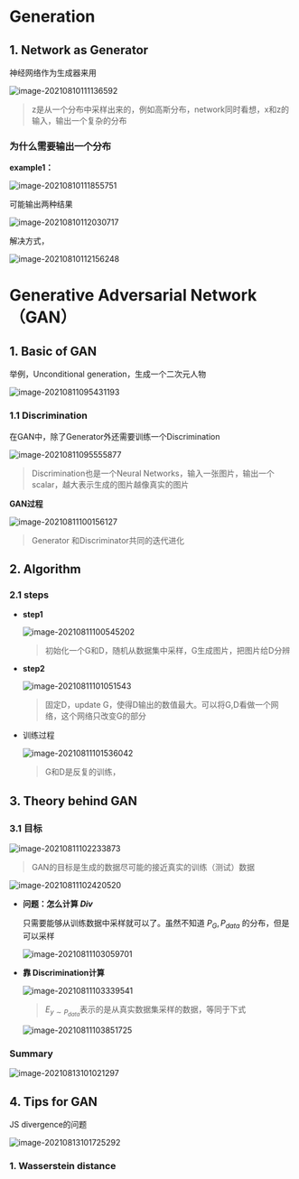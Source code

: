 # Generation



## 1. Network as Generator

神经网络作为生成器来用

![image-20210810111136592](https://kinvy-images.oss-cn-beijing.aliyuncs.com/Images/image-20210810111136592.png)

> z是从一个分布中采样出来的，例如高斯分布，network同时看想，x和z的输入，输出一个复杂的分布

###  为什么需要输出一个分布

**example1：**

![image-20210810111855751](https://kinvy-images.oss-cn-beijing.aliyuncs.com/Images/image-20210810111855751.png)

可能输出两种结果

![image-20210810112030717](https://kinvy-images.oss-cn-beijing.aliyuncs.com/Images/image-20210810112030717.png)

解决方式，

![image-20210810112156248](https://kinvy-images.oss-cn-beijing.aliyuncs.com/Images/image-20210810112156248.png)





# Generative Adversarial Network（GAN）



## 1. Basic of GAN

举例，Unconditional generation，生成一个二次元人物

![image-20210811095431193](https://kinvy-images.oss-cn-beijing.aliyuncs.com/Images/image-20210811095431193.png)

### 1.1 Discrimination

在GAN中，除了Generator外还需要训练一个Discrimination

![image-20210811095555877](https://kinvy-images.oss-cn-beijing.aliyuncs.com/Images/image-20210811095555877.png)

> Discrimination也是一个Neural Networks，输入一张图片，输出一个scalar，越大表示生成的图片越像真实的图片



**GAN过程**

![image-20210811100156127](https://kinvy-images.oss-cn-beijing.aliyuncs.com/Images/image-20210811100156127.png)

> Generator 和Discriminator共同的迭代进化







## 2. Algorithm

### 2.1 steps

* **step1**

  ![image-20210811100545202](https://kinvy-images.oss-cn-beijing.aliyuncs.com/Images/image-20210811100545202.png)

  > 初始化一个G和D，随机从数据集中采样，G生成图片，把图片给D分辨



* **step2**

  ![image-20210811101051543](https://kinvy-images.oss-cn-beijing.aliyuncs.com/Images/image-20210811101051543.png)

  > 固定D，update G，使得D输出的数值最大。可以将G,D看做一个网络，这个网络只改变G的部分

* 训练过程

  ![image-20210811101536042](https://kinvy-images.oss-cn-beijing.aliyuncs.com/Images/image-20210811101536042.png)

  > G和D是反复的训练，





## 3. Theory behind GAN

###  3.1  目标

![image-20210811102233873](https://kinvy-images.oss-cn-beijing.aliyuncs.com/Images/image-20210811102233873.png)

> GAN的目标是生成的数据尽可能的接近真实的训练（测试）数据

![image-20210811102420520](https://kinvy-images.oss-cn-beijing.aliyuncs.com/Images/image-20210811102420520.png)

* **问题：怎么计算 $Div$​​​**

  只需要能够从训练数据中采样就可以了。虽然不知道 $P_G, P_{data}$ 的分布，但是可以采样

  ![image-20210811103059701](https://kinvy-images.oss-cn-beijing.aliyuncs.com/Images/image-20210811103059701.png)

  

* **靠 Discrimination计算**

  ![image-20210811103339541](https://kinvy-images.oss-cn-beijing.aliyuncs.com/Images/image-20210811103339541.png)

  > $E_{y\sim P_{data}}$​​ 表示的是从真实数据集采样的数据，等同于下式

  ![image-20210811103851725](https://kinvy-images.oss-cn-beijing.aliyuncs.com/Images/image-20210811103851725.png)

### Summary

![image-20210813101021297](https://kinvy-images.oss-cn-beijing.aliyuncs.com/Images/image-20210813101021297.png)



## 4. Tips for GAN

JS divergence的问题

![image-20210813101725292](https://kinvy-images.oss-cn-beijing.aliyuncs.com/Images/image-20210813101725292.png)





### 1. Wasserstein  distance

